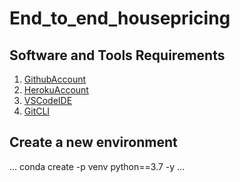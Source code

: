 # End_to_end_housepricing

## Software and Tools Requirements

1. [GithubAccount](https://github.com)
2. [HerokuAccount](https://heroku.com)
3. [VSCodeIDE](https://code.visualstudio.com)
4. [GitCLI](https://git-scm.com/download/win/)


## Create a new environment

... 
conda create -p venv python==3.7 -y 
...